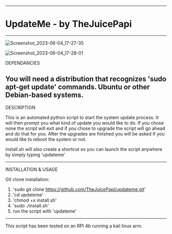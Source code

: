 -------------------------------------------------------------------------------------------------------------------------------------------

# UpdateMe - by TheJuicePapi

-------------------------------------------------------------------------------------------------------------------------------------------
![Screenshot_2023-06-04_17-27-35](https://github.com/TheJuicePapi/updateme/assets/134894632/aabdfbcb-1135-40e1-a12f-fd4f6c24da94)

![Screenshot_2023-06-04_17-28-01](https://github.com/TheJuicePapi/updateme/assets/134894632/563e5a77-ad68-411a-a9d2-ad597f778bbc)










DEPENDANCIES

You will need a distribution that recognizes 'sudo apt-get update' commands. Ubuntu or other Debian-based systems.
-------------------------------

DESCRIPTION

This is an automated python script to start the system update process. It will then prompt you what kind of update you would like to do.
If you chose none the script will exit and if you chose to upgrade the script will go ahead and do that for you.
After the upgrades are finished you will be asked if you would like to reboot the system or not.

install.sh will also create a shortcut so you can launch the script anywhere by simply typing 'updateme'

-------------------------------

INSTALLATION & USAGE


Git clone installation:

1. 'sudo git clone https://github.com/TheJuicePapi/updateme.git'
2. 'cd updateme'
3. 'chmod +x install.sh'
4. 'sudo ./install.sh'
5. run the script with 'updateme'

 
-------------------------------

This script has been tested on an RPI 4b running a kali linux arm.
